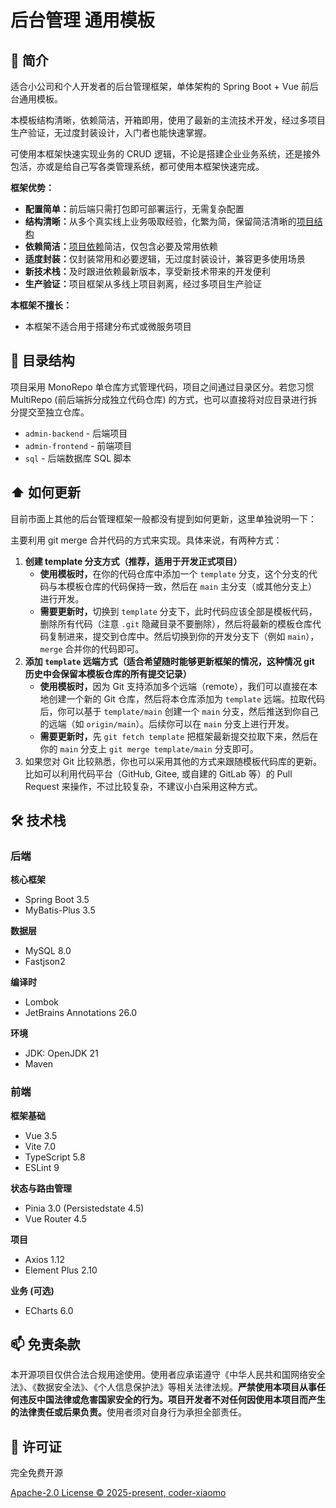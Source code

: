 # 后台管理 通用模板

## 📖 简介

适合小公司和个人开发者的后台管理框架，单体架构的 Spring Boot + Vue 前后台通用模板。

本模板结构清晰，依赖简洁，开箱即用，使用了最新的主流技术开发，经过多项目生产验证，无过度封装设计，入门者也能快速掌握。

可使用本框架快速实现业务的 CRUD 逻辑，不论是搭建企业业务系统，还是接外包活，亦或是给自己写各类管理系统，都可使用本框架快速完成。

**框架优势：**

- <b>配置简单：</b>前后端只需打包即可部署运行，无需复杂配置
- <b>结构清晰：</b>从多个真实线上业务吸取经验，化繁为简，保留简洁清晰的[项目结构](#directory-structure)
- <b>依赖简洁：</b>[项目依赖](#tech-stack)简洁，仅包含必要及常用依赖
- <b>适度封装：</b>仅封装常用和必要逻辑，无过度封装设计，兼容更多使用场景
- <b>新技术栈：</b>及时跟进依赖最新版本，享受新技术带来的开发便利
- <b>生产验证：</b>项目框架从多线上项目剥离，经过多项目生产验证

**本框架不擅长：**

- 本框架不适合用于搭建分布式或微服务项目

<span id="directory-structure"></span>
## 📂 目录结构

项目采用 MonoRepo 单仓库方式管理代码，项目之间通过目录区分。若您习惯 MultiRepo (前后端拆分成独立代码仓库) 的方式，也可以直接将对应目录进行拆分提交至独立仓库。

- `admin-backend` - 后端项目
- `admin-frontend` - 前端项目
- `sql` - 后端数据库 SQL 脚本

## ⬆️ 如何更新

目前市面上其他的后台管理框架一般都没有提到如何更新，这里单独说明一下：

主要利用 git merge 合并代码的方式来实现。具体来说，有两种方式：

1. <b>创建 template 分支方式（推荐，适用于开发正式项目）</b>
    - <b>使用模板时，</b>在你的代码仓库中添加一个 `template` 分支，这个分支的代码与本模板仓库的代码保持一致，然后在 `main` 主分支（或其他分支上）进行开发。
    - <b>需要更新时，</b>切换到 `template` 分支下，此时代码应该全部是模板代码，删除所有代码（注意 `.git` 隐藏目录不要删除），然后将最新的模板仓库代码复制进来，提交到仓库中。然后切换到你的开发分支下（例如 `main`），`merge` 合并你的代码即可。
2. <b>添加 `template` 远端方式（适合希望随时能够更新框架的情况，这种情况 git 历史中会保留本模板仓库的所有提交记录）</b>
    - <b>使用模板时，</b>因为 Git 支持添加多个远端（remote），我们可以直接在本地创建一个新的 Git 仓库，然后将本仓库添加为 `template` 远端。拉取代码后，你可以基于 `template/main` 创建一个 `main` 分支，然后推送到你自己的远端（如 `origin/main`）。后续你可以在 `main` 分支上进行开发。
    - <b>需要更新时，</b>先 `git fetch template` 把框架最新提交拉取下来，然后在你的 `main` 分支上 `git merge template/main` 分支即可。
3. 如果您对 Git 比较熟悉，你也可以采用其他的方式来跟随模板代码库的更新。比如可以利用代码平台（GitHub, Gitee, 或自建的 GitLab 等）的 Pull Request 来操作，不过比较复杂，不建议小白采用这种方式。

<span id="tech-stack"></span>
## 🛠️ 技术栈

### 后端

**核心框架**

- Spring Boot 3.5
- MyBatis-Plus 3.5

**数据层**

- MySQL 8.0
- Fastjson2

**编译时**

- Lombok
- JetBrains Annotations 26.0

**环境**

- JDK: OpenJDK 21
- Maven

### 前端

**框架基础**

- Vue 3.5
- Vite 7.0
- TypeScript 5.8
- ESLint 9

**状态与路由管理**

- Pinia 3.0 (Persistedstate 4.5)
- Vue Router 4.5

**项目**

- Axios 1.12
- Element Plus 2.10

**业务 (可选)**

- ECharts 6.0

## 📫 免责条款

本开源项目仅供合法合规用途使用。使用者应承诺遵守《中华人民共和国网络安全法》、《数据安全法》、《个人信息保护法》等相关法律法规。<b>严禁使用本项目从事任何违反中国法律或危害国家安全的行为。项目开发者不对任何因使用本项目而产生的法律责任或后果负责。</b>使用者须对自身行为承担全部责任。

## 💼 许可证

完全免费开源

[Apache-2.0 License © 2025-present, coder-xiaomo](LICENSE)
